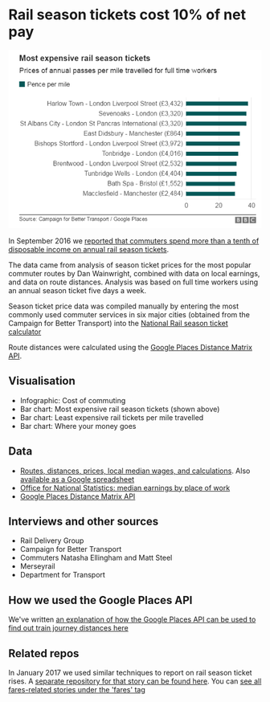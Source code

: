 # Rail season tickets cost 10% of net pay

![](https://raw.githubusercontent.com/BBC-Data-Unit/rail-season-tickets/master/Most%20expensive%20rail%20season%20tickets.png)

In September 2016 we [reported that commuters spend more than a tenth of disposable income on annual rail season tickets](http://www.bbc.co.uk/news/uk-england-37166033).

The data came from analysis of season ticket prices for the most popular commuter routes by Dan Wainwright, combined with data on local earnings, and data on route distances. Analysis was based on full time workers using an annual season ticket five days a week.

Season ticket price data was compiled manually by entering the most commonly used commuter services in six major cities (obtained from the Campaign for Better Transport) into the [National Rail season ticket calculator](http://ojp.nationalrail.co.uk/service/seasonticket/search)

Route distances were calculated using the [Google Places Distance Matrix API](https://developers.google.com/maps/documentation/distance-matrix/intro).

## Visualisation

* Infographic: Cost of commuting
* Bar chart: Most expensive rail season tickets (shown above)
* Bar chart: Least expensive rail tickets per mile travelled
* Bar chart: Where your money goes

## Data

* [Routes, distances, prices, local median wages, and calculations](https://github.com/BBC-Data-Unit/rail-season-tickets/blob/master/Breakdown%20of%20annual%20rail%20passes%20-%20BBC%20News.csv). Also [available as a Google spreadsheet](https://docs.google.com/spreadsheets/d/1mUb-HMoNw10tYmdhmoDotqenrF5Y3e5ItkbWNXYFL_E/pub?output=csv)
* [Office for National Statistics: median earnings by place of work](http://www.ons.gov.uk/employmentandlabourmarket/peopleinwork/earningsandworkinghours/datasets/placeofworkbylocalauthorityashetable7)
* [Google Places Distance Matrix API](https://developers.google.com/maps/documentation/distance-matrix/intro)

## Interviews and other sources

* Rail Delivery Group
* Campaign for Better Transport
* Commuters Natasha Ellingham and Matt Steel
* Merseyrail
* Department for Transport

## How we used the Google Places API

We've written [an explanation of how the Google Places API can be used to find out train journey distances here](https://github.com/BBC-Data-Unit/rail-season-tickets/blob/master/google-places-api.md)

## Related repos

In January 2017 we used similar techniques to report on rail season ticket rises. A [separate repository for that story can be found here](https://github.com/BBC-Data-Unit/rail-season-ticket-rises). You can [see all fares-related stories under the 'fares' tag](https://github.com/BBC-Data-Unit?utf8=%E2%9C%93&q=fares&type=&language=)
